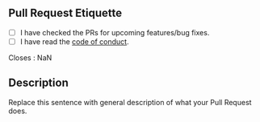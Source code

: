 [code_of_conduct]: https://github.com/YusufsDiscordbot/io.github.yusufsdiscordbot.mystiguardian.MystiGuardian/blob/main/.github/CODE_OF_CONDUCT.md

[new_issue]: https://github.com/RealYusufIsmail/Armour-and-Tools-Mod/issues/new/choose

## Pull Request Etiquette

<!--
  There are several guidelines you should follow in order for your
  Pull Request to be merged.
-->

- [ ] I have checked the PRs for upcoming features/bug fixes.
- [ ] I have read the [code of conduct][code_of_conduct].

<!--
  It is sometimes better to include more changes in a single commit. 
  If you find yourself having an overwhelming amount of commits, you
  can **rebase** your branch.
-->

<!-- Replace "NaN" with an issue number if this is a response to an issue -->

Closes : NaN

## Description

Replace this sentence with general description of what your Pull Request does.
